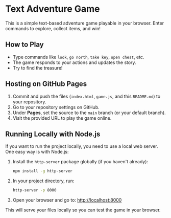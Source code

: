 # Text Adventure Game

This is a simple text-based adventure game playable in your browser. Enter commands to explore, collect items, and win!

## How to Play
- Type commands like `look`, `go north`, `take key`, `open chest`, etc.
- The game responds to your actions and updates the story.
- Try to find the treasure!

## Hosting on GitHub Pages
1. Commit and push the files (`index.html`, `game.js`, and this `README.md`) to your repository.
2. Go to your repository settings on GitHub.
3. Under **Pages**, set the source to the `main` branch (or your default branch).
4. Visit the provided URL to play the game online.

## Running Locally with Node.js
If you want to run the project locally, you need to use a local web server. One easy way is with Node.js:

1. Install the `http-server` package globally (if you haven't already):
   ```sh
   npm install -g http-server
   ```
2. In your project directory, run:
   ```sh
   http-server -p 8000
   ```
3. Open your browser and go to:
   [http://localhost:8000](http://localhost:8000)

This will serve your files locally so you can test the game in your browser.
